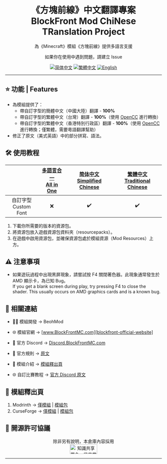 ﻿<div align="center">

# 《方塊前線》中文翻譯專案<br>BlockFront Mod ChiNese TRanslation Project

為《Minecraft》模組《方塊前線》提供多語言支援

如果你在使用中遇到問題，請建立 Issue

[![简体中文][simplified-chinese-for-the-badge]][simplified-chinese] [![繁體中文][traditional-chinese-for-the-badge]][tradiontal-chinese] [![English][english-for-the-badge]][english]

</div>

***

## ⭐ 功能 | Features

- 為模組提供了：
  - 帶自訂字型的簡體中文（中國大陸）翻譯 - **100%**
  - 帶自訂字型的繁體中文（台灣）翻譯 - **100%**（使用 [OpenCC][opencc] 進行轉換）
  - 帶自訂字型的繁體中文（香港特別行政區）翻譯 - **100%**（使用 [OpenCC][opencc] 進行轉換；僅繁體，需要粵語翻譯幫助）
- 修正了原文（美式英語）中的部分拼寫、語法。

## 🛠️ 使用教程

<div align="center">

| | [多語言合一<br>All in One][project-all-in-one] | [简体中文<br>Simplified Chinese][project-simplified-chinese] | [繁體中文<br>Traditional Chinese][project-traditional-chinese] |
| :-: | :-: | :-: | :-: |
| 自訂字型<br>Custom Font | ❌ | ✔️ | ✔️ |

</div>

1. 下載你所需要的版本的資源包。
2. 將資源包放入遊戲資源包資料夾（resourcepacks）。
3. 在遊戲中啟用資源包，並確保資源包處於模組資源（Mod Resources）上方。

## ⚠️ 注意事項

- 如果遊玩過程中出現黑屏現象，請嘗試按 F4 關閉著色器。此現象通常發生於 AMD 顯示卡，為已知 Bug。<br>If you get a blank screen during play, try pressing F4 to close the shader. This usually occurs on AMD graphics cards and is a known bug.

## 🔗 相關連結

- 🧑‍💻 模組開發 → BeohMod

- 🌐 模組官網 → [www.BlockFrontMC.com][blockfront-official-website]

- 💬 官方 Discord → [Discord.BlockFrontMC.com][blockfront-official-discord]

- 📄 官方規則 → [原文][blockfront-official-rules]

- 📄 模組介紹 → [模組釋出頁](#-模組釋出頁)

- 🌐 自訂比賽教程 → [官方 Discord 原文][blockfront-matchmaking-guide]

## 🔗 模組釋出頁

1. Modrinth → [僅模組][blockfront-mod-modrinth] | [模組包][blockfront-modpack-modrinth]
2. CurseForge → [僅模組][blockfront-mod-curseforge] | [模組包][blockfront-modpack-curseforge]

## 🤝 開源許可協議

<div align="center">

除非另有說明，本倉庫內容採用<br><a href="https://creativecommons.org/licenses/by-nc-sa/4.0/"><img src="http://mirrors.creativecommons.org/presskit/buttons/88x31/png/by-nc-sa.png" alt="知識共享署名—非商業性使用—相同方式共享 4.0 國際公共許可協議（Creative Commons Attribution 4.0 International Licence，CC BY-NC-SA 4.0）" width="88" height="31" /></a>

</div>

***

[blockfront-matchmaking-guide]: https://discord.com/channels/899063859539759154/1090433325564432495/1090433325564432495
[blockfront-mod-curseforge]: https://www.curseforge.com/minecraft/mc-mods/blockfront-world-war-ii
[blockfront-mod-modrinth]: https://modrinth.com/mod/blockfront
[blockfront-modpack-curseforge]: https://www.curseforge.com/minecraft/modpacks/blockfront-world-war-ii
[blockfront-modpack-modrinth]: https://modrinth.com/modpack/blockfront-mod-pack
[blockfront-official-discord]: https://discord.blockfrontmc.com
[blockfront-official-rules]: https://www.blockfrontmc.com/rules
[blockfront-official-website]: https://www.blockfrontmc.com
[english-for-the-badge]: https://img.shields.io/badge/Language-English-012169?style=for-the-badge
[english]: README/README.en-gb.md
[opencc]: https://github.com/BYVoid/OpenCC
[project-all-in-one]: https://modrinth.com/resourcepack/bfmod-cntr-project-all-in-one
[project-simplified-chinese]: https://modrinth.com/resourcepack/bfmod-cntr-project-schinese
[project-traditional-chinese]: https://modrinth.com/resourcepack/bfmod-cntr-project-tchinese
[simplified-chinese-for-the-badge]: https://img.shields.io/badge/%E8%AF%AD%E8%A8%80-%E7%AE%80%E4%BD%93%E4%B8%AD%E6%96%87-ee1620?style=for-the-badge
[simplified-chinese]: README/README.zh-cn.md
[tradiontal-chinese]: README/README.zh-tw.md
[traditional-chinese-for-the-badge]: https://img.shields.io/badge/%E8%AA%9E%E8%A8%80-%E7%B9%81%E9%AB%94%E4%B8%AD%E6%96%87-ee1620?style=for-the-badge
